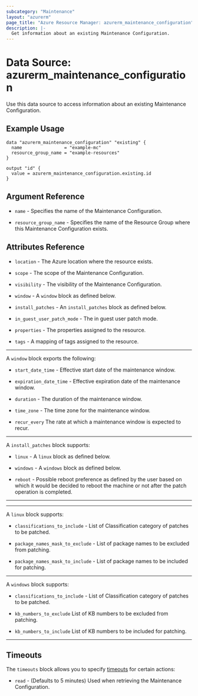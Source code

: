 ```yaml
---
subcategory: "Maintenance"
layout: "azurerm"
page_title: "Azure Resource Manager: azurerm_maintenance_configuration"
description: |-
  Get information about an existing Maintenance Configuration.
---
```


# Data Source: azurerm_maintenance_configuration

Use this data source to access information about an existing Maintenance Configuration.

## Example Usage

```hcl
data "azurerm_maintenance_configuration" "existing" {
  name                = "example-mc"
  resource_group_name = "example-resources"
}

output "id" {
  value = azurerm_maintenance_configuration.existing.id
}
```

## Argument Reference

* `name` - Specifies the name of the Maintenance Configuration.

* `resource_group_name` - Specifies the name of the Resource Group where this Maintenance Configuration exists.

## Attributes Reference

* `location` - The Azure location where the resource exists.

* `scope` - The scope of the Maintenance Configuration.

* `visibility` - The visibility of the Maintenance Configuration.

* `window` - A `window` block as defined below.

* `install_patches` -  An `install_patches` block as defined below.

* `in_guest_user_patch_mode` -  The in guest user patch mode.

* `properties` - The properties assigned to the resource.

* `tags` - A mapping of tags assigned to the resource.

---

A `window` block exports the following:

* `start_date_time` - Effective start date of the maintenance window.

* `expiration_date_time` - Effective expiration date of the maintenance window.

* `duration` - The duration of the maintenance window.

* `time_zone` - The time zone for the maintenance window.

* `recur_every` The rate at which a maintenance window is expected to recur.

---

A `install_patches` block supports:

* `linux` - A `linux` block as defined below. 

* `windows` - A `windows` block as defined below. 

* `reboot` - Possible reboot preference as defined by the user based on which it would be decided to reboot the machine or not after the patch operation is completed.

---


---

A `linux` block supports:

* `classifications_to_include` - List of Classification category of patches to be patched. 

* `package_names_mask_to_exclude` - List of package names to be excluded from patching.

* `package_names_mask_to_include` - List of package names to be included for patching.

---

A `windows` block supports:

* `classifications_to_include` - List of Classification category of patches to be patched.

* `kb_numbers_to_exclude` List of KB numbers to be excluded from patching.

* `kb_numbers_to_include` List of KB numbers to be included for patching.

---

## Timeouts

The `timeouts` block allows you to specify [timeouts](https://www.terraform.io/language/resources/syntax#operation-timeouts) for certain actions:

* `read` - (Defaults to 5 minutes) Used when retrieving the Maintenance Configuration.
